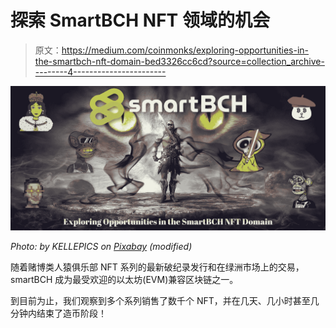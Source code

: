 # 探索 SmartBCH NFT 领域的机会

> 原文：<https://medium.com/coinmonks/exploring-opportunities-in-the-smartbch-nft-domain-bed3326cc6cd?source=collection_archive---------4----------------------->

![](img/38ed80c483e46c66eaaf2047b69a9642.png)

*Photo: by KELLEPICS on* [*Pixabay*](https://pixabay.com/tr/photos/fantezi-sava%c5%9f%c3%a7%c4%b1-mistik-g%c3%b6zler-3712662/) *(modified)*

随着赌博类人猿俱乐部 NFT 系列的最新破纪录发行和在绿洲市场上的交易，smartBCH 成为最受欢迎的以太坊(EVM)兼容区块链之一。

到目前为止，我们观察到多个系列销售了数千个 NFT，并在几天、几小时甚至几分钟内结束了造币阶段！